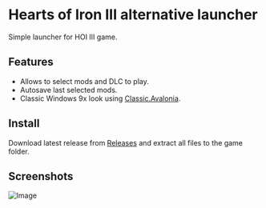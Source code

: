 # Hearts of Iron III alternative launcher
Simple launcher for HOI III game. 

## Features
* Allows to select mods and DLC to play. 
* Autosave last selected mods.
* Classic Windows 9x look using [Classic.Avalonia](https://github.com/BAndysc/Classic.Avalonia).

## Install
Download latest release from [Releases](https://github.com/Zeon8/Hoi3Launcher/releases) and extract all files to the game folder.

## Screenshots
![Image](https://github.com/user-attachments/assets/37e981b4-04f7-45b6-85a7-c206f0d153a5)